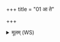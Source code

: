 +++
title = "01 आ ते"

+++
<details><summary>मूलम् (WS)</summary>

आ ते सौवीर्यं ददे मयि ते सौवीर्यम् ॥ १ ॥
</details>
